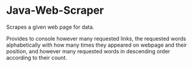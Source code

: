 # Java-Web-Scraper
Scrapes a given web page for data.

Provides to console however many requested links, the requested words alphabetically with 
how many times they appeared on webpage and their position, 
and however many requested words in descending order according to their count.
